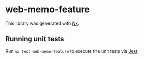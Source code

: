 # web-memo-feature

This library was generated with [Nx](https://nx.dev).

## Running unit tests

Run `nx test web-memo-feature` to execute the unit tests via [Jest](https://jestjs.io).
